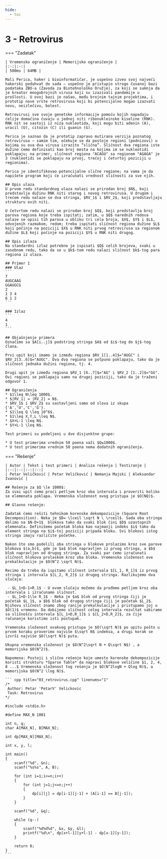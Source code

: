 ```yaml
---
hide:
  - toc
---
```


# 3 - Retrovirus

=== "Zadatak"
	
	| Vremensko ograničenje | Memorijsko ograničenje |
	|:-:|:-:|
	| 500ms | 64MB |
	
	Mali Perica, haker i bioinformatičar, je uspešno izveo svoj najveći hakerski poduhvat do sada – uspešno je pristupio strogo čuvanoj bazi podataka ZBO-a (Zavoda za Biotehnološko Oružje), za koji se sumnja da je kreator mnogobrojnih virusa koji su izazivali pandemije u prošlosti. U ovoj bazi je našao, među brojnim tajnim projektima, i prototip nove vrste retrovirusa koji bi potencijalno mogao izazvati novu, neizlečivu, bolest.
	
	Retrovirusi sve svoje genetske informacije pomoću kojih napadaju ćelije domaćina čuvaju u jednoj niti ribonukleinske kiseline (RNK). RNK nit se sastoji iz niza nukleotida, koji mogu biti adenin (A), uracil (U), citozin (C) ili guanin (G).
	
	Perica je saznao da je prototip zapravo mutirana verzija poznatog retrovirusa – samim tim, očekuje se da postoje regioni (podnizovi) u kojima su ova dva virusa izrazito ”slična”. Sličnost dva regiona iste dužine ćemo definisati kao broj mesta na kojima im se nukleotidi poklapaju; na primer, sličnost regiona "ACAGU" sa regionom "AGAGA" je 3 (nukleotidi se poklapaju na prvoj, trećoj i četvrtoj poziciji u regionima). 
	
	Perica je identifikovao potencijalne slične regione; na vama je da napišete program koji će izračunati vrednost sličnosti za sve njih.
	
	## Opis ulaza
	U prvom redu standardnog ulaza nalazi se prirodan broj $N$, koji predstavlja dužinu RNK niti starog i novog retrovirusa. U drugom i trećem redu nalaze se dva stringa, $RV_1$ i $RV_2$, koji predstavljaju strukturu ovih niti.
	
	U četvrtom redu nalazi se prirodan broj $Q$, koji predstavlja broj parova regiona koje treba ispitati; zatim, u $Q$ narednih redova nalaze se opisi tih parova u obliku tri cela broja, $X$, $Y$ i $L$, odvojenih razmakom, redom; treba ispitati sličnost regiona dužine $L$ koji počinje na poziciji $X$ u RNK niti prvog retrovirusa sa regionom dužine $L$ koji počinje na poziciji $Y$ u RNK niti drugog.
	
	## Opis izlaza
	Na standardni izlaz potrebno je ispisati $Q$ celih brojeva, svaki u zasebnom redu, tako da se u $k$-tom redu nalazi sličnost $k$-tog para regiona iz ulaza.
	
	## Primer 1
	### Ulaz
	```
	7
	AUGCAAG
	GGAUGCG
	2
	1 3 4
	6 1 2
	```
	
	### Izlaz
	```
	4
	1
	```
	
	## Objašnjenje primera
	Označimo sa $A[i..j]$ podstring stringa $A$ od $i$-tog do $j$-tog člana.
	
	Prvi upit koji imamo je između regiona $RV_1[1..4]$="AUGC" i $RV_2[3..6]$="AUGC". Ova dva regiona se potpuno poklapaju, tako da je sličnost jednaka dužini regiona, tj. 4.
	
	Drugi upit je između regiona $RV_1 [6..7]$="AG" i $RV_2 [1..2]$="GG". Ovi regioni se poklapaju samo na drugoj poziciji, tako da je traženi odgovor 1.
	
	## Ograničenja
	* $1\leq N\leq 1000$.
	* $|RV_1| = |RV_2| = N$.
	* $RV_1$ i $RV_2$ su sastavljeni samo od slova iz skupa {'A','U','C','G'}.
	* $1\leq Q \leq 10^6$.
	* $1\leq X,Y,L \leq N$.
	* $X+L-1 \leq N$.
	* $Y+L-1 \leq N$.
	
	Test primeri su podeljeni u dve disjunktne grupe:
	
	* U test primerima vrednim 50 poena važi $Q≤1000$.
	* U test primerima vrednim 50 poena nema dodatnih ograničenja.
	
	
	
=== "Rešenje"
	
	| Autor | Tekst i test primeri | Analiza rеšenja | Testiranje |
	|:-:|:-:|:-:|:-:|
	| Petar Veličković | Petar Veličković | Nemanja Majski | Aleksandar Ivanović |
	
	## Rešenje za $Q \le 1000$:
	Za svai upit ćemo proći petljom kroz oba intervala i proveriti koliko se elemenata poklapa. Vremenska složenost ovog pristupa je $O(NQ)$.
	
	## Glavno rešenje:
	
	Zadatak ćemo rešiti tehnikom korenske dekompozicije (Square Root Decomposition). Neka je $D= \lceil \sqrt N \ \rceil$. Sada oba stringa delimo na $N-D+1$  blokova tako da svaki blok čini $D$ uzastopnih elemenata. Definišemo početak bloka kao najmanji indeks $i$ tako da element stringa na $i$-toj poziciji pripada bloku. Svi blokovi istog stringa imaju različite početke.
	
	Nakon što smo podelili oba stringa u blokove prolazimo kroz sve parove blokova $(a,b)$, gde je $a$ blok napravljen iz prvog stringa, a $b$ blok napravljen od drugog stringa. Za svaki par ćemo izračunati sličnost blokova prolaskom kroz oba bloka. Vremenska složenost ove prekalkulacije je $O(N^2 \sqrt N)$.
	
	Recimo da treba da ispitamo sličnost intervala $[L_1, R_1]$ iz prvog stringa i intervala $[L_2, R_2]$ iz drugog stringa. Razlikujemo dva slučaja:
	
	 - $L_1+D-1>R_1$ - U ovom slučaju možemo da prođemo petljom kroz oba intervala i izračunamo sličnost.
	 - $L_1+D-1\le R_1$ - Neka je $a$ blok od prvog stringa čiji je početak $L_1$, a $b$ blok od drugog stringa čiji je početak $L_2$. Njihovu sličnost znamo zbog ranije prekalkulacije i pristupamo joj u $O(1)$ vremenu. Da dobijemo sličnost celog intervala rezultat sabiramo sa slišnošću intervala $[L_1+D,R_1]$ i $[L_2+D,R_2]$, za čije računanje koristimo isti postupak.
	
	Vremenska složenost ovakvog pristupa je $O(\sqrt N)$ po upitu pošto u prvom koraku proverimo najviše $\sqrt N$ indeksa, a drugi korak se izvrši najviše $O(\sqrt N)$ puta. 
	
	Ukupna vremenska složenost je $O(N^2\sqrt N + Q\sqrt N$) , a memorijska $O(N^2)$.
	
	Napomena: Postoji i slično rešenje koje umesto korenske dekompozicije koristi strukturu *Sparse Table* da napravi blokove veličine $1, 2, 4, 8 ...$ Vremenska složenost tog rešenja je $O(N^2logN + Qlog N)$, a memorijska $O(N^2 \log N)$.
	
	``` cpp title="03_retrovirus.cpp" linenums="1"
	/*
	 Author: Petar 'PetarV' Velickovic
	 Task: Retrovirus
	*/
	
	#include <stdio.h>
	
	#define MAX_N 1001
	
	int n, q;
	char A[MAX_N], B[MAX_N];
	
	int dp[MAX_N][MAX_N];
	
	int x, y, l;
	
	int main()
	{
	    scanf("%d", &n);
	    scanf("%s%s", A, B);
	    
	    for (int i=1;i<=n;i++)
	    {
	        for (int j=1;j<=n;j++)
	        {
	            dp[i][j] = dp[i-1][j-1] + (A[i-1] == B[j-1]);
	        }
	    }
	    
	    scanf("%d", &q);
	    
	    while (q--)
	    {
	        scanf("%d%d%d", &x, &y, &l);
	        printf("%d\n", dp[x+l-1][y+l-1] - dp[x-1][y-1]);
	    }
	    
	    return 0;
	}
	```
